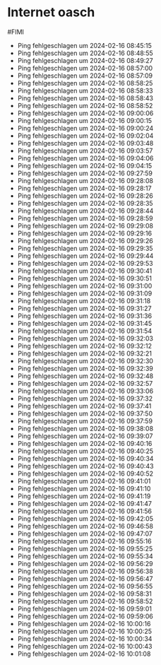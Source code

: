 # Internet oasch
#FIMI 

- Ping fehlgeschlagen um 2024-02-16 08:45:15
- Ping fehlgeschlagen um 2024-02-16 08:48:55
- Ping fehlgeschlagen um 2024-02-16 08:49:27
- Ping fehlgeschlagen um 2024-02-16 08:57:00
- Ping fehlgeschlagen um 2024-02-16 08:57:09
- Ping fehlgeschlagen um 2024-02-16 08:58:25
- Ping fehlgeschlagen um 2024-02-16 08:58:33
- Ping fehlgeschlagen um 2024-02-16 08:58:43
- Ping fehlgeschlagen um 2024-02-16 08:58:52
- Ping fehlgeschlagen um 2024-02-16 09:00:06
- Ping fehlgeschlagen um 2024-02-16 09:00:15
- Ping fehlgeschlagen um 2024-02-16 09:00:24
- Ping fehlgeschlagen um 2024-02-16 09:02:04
- Ping fehlgeschlagen um 2024-02-16 09:03:48
- Ping fehlgeschlagen um 2024-02-16 09:03:57
- Ping fehlgeschlagen um 2024-02-16 09:04:06
- Ping fehlgeschlagen um 2024-02-16 09:04:15
- Ping fehlgeschlagen um 2024-02-16 09:27:59
- Ping fehlgeschlagen um 2024-02-16 09:28:08
- Ping fehlgeschlagen um 2024-02-16 09:28:17
- Ping fehlgeschlagen um 2024-02-16 09:28:26
- Ping fehlgeschlagen um 2024-02-16 09:28:35
- Ping fehlgeschlagen um 2024-02-16 09:28:44
- Ping fehlgeschlagen um 2024-02-16 09:28:59
- Ping fehlgeschlagen um 2024-02-16 09:29:08
- Ping fehlgeschlagen um 2024-02-16 09:29:16
- Ping fehlgeschlagen um 2024-02-16 09:29:26
- Ping fehlgeschlagen um 2024-02-16 09:29:35
- Ping fehlgeschlagen um 2024-02-16 09:29:44
- Ping fehlgeschlagen um 2024-02-16 09:29:53
- Ping fehlgeschlagen um 2024-02-16 09:30:41
- Ping fehlgeschlagen um 2024-02-16 09:30:51
- Ping fehlgeschlagen um 2024-02-16 09:31:00
- Ping fehlgeschlagen um 2024-02-16 09:31:09
- Ping fehlgeschlagen um 2024-02-16 09:31:18
- Ping fehlgeschlagen um 2024-02-16 09:31:27
- Ping fehlgeschlagen um 2024-02-16 09:31:36
- Ping fehlgeschlagen um 2024-02-16 09:31:45
- Ping fehlgeschlagen um 2024-02-16 09:31:54
- Ping fehlgeschlagen um 2024-02-16 09:32:03
- Ping fehlgeschlagen um 2024-02-16 09:32:12
- Ping fehlgeschlagen um 2024-02-16 09:32:21
- Ping fehlgeschlagen um 2024-02-16 09:32:30
- Ping fehlgeschlagen um 2024-02-16 09:32:39
- Ping fehlgeschlagen um 2024-02-16 09:32:48
- Ping fehlgeschlagen um 2024-02-16 09:32:57
- Ping fehlgeschlagen um 2024-02-16 09:33:06
- Ping fehlgeschlagen um 2024-02-16 09:37:32
- Ping fehlgeschlagen um 2024-02-16 09:37:41
- Ping fehlgeschlagen um 2024-02-16 09:37:50
- Ping fehlgeschlagen um 2024-02-16 09:37:59
- Ping fehlgeschlagen um 2024-02-16 09:38:08
- Ping fehlgeschlagen um 2024-02-16 09:39:07
- Ping fehlgeschlagen um 2024-02-16 09:40:16
- Ping fehlgeschlagen um 2024-02-16 09:40:25
- Ping fehlgeschlagen um 2024-02-16 09:40:34
- Ping fehlgeschlagen um 2024-02-16 09:40:43
- Ping fehlgeschlagen um 2024-02-16 09:40:52
- Ping fehlgeschlagen um 2024-02-16 09:41:01
- Ping fehlgeschlagen um 2024-02-16 09:41:10
- Ping fehlgeschlagen um 2024-02-16 09:41:19
- Ping fehlgeschlagen um 2024-02-16 09:41:47
- Ping fehlgeschlagen um 2024-02-16 09:41:56
- Ping fehlgeschlagen um 2024-02-16 09:42:05
- Ping fehlgeschlagen um 2024-02-16 09:46:58
- Ping fehlgeschlagen um 2024-02-16 09:47:07
- Ping fehlgeschlagen um 2024-02-16 09:55:16
- Ping fehlgeschlagen um 2024-02-16 09:55:25
- Ping fehlgeschlagen um 2024-02-16 09:55:34
- Ping fehlgeschlagen um 2024-02-16 09:56:29
- Ping fehlgeschlagen um 2024-02-16 09:56:38
- Ping fehlgeschlagen um 2024-02-16 09:56:47
- Ping fehlgeschlagen um 2024-02-16 09:56:55
- Ping fehlgeschlagen um 2024-02-16 09:58:31
- Ping fehlgeschlagen um 2024-02-16 09:58:52
- Ping fehlgeschlagen um 2024-02-16 09:59:01
- Ping fehlgeschlagen um 2024-02-16 09:59:06
- Ping fehlgeschlagen um 2024-02-16 10:00:16
- Ping fehlgeschlagen um 2024-02-16 10:00:25
- Ping fehlgeschlagen um 2024-02-16 10:00:34
- Ping fehlgeschlagen um 2024-02-16 10:00:43
- Ping fehlgeschlagen um 2024-02-16 10:01:08
